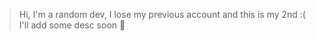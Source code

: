 > Hi, I'm a random dev, I lose my previous account and this is my 2nd :(
> I'll add some desc soon :snake:
